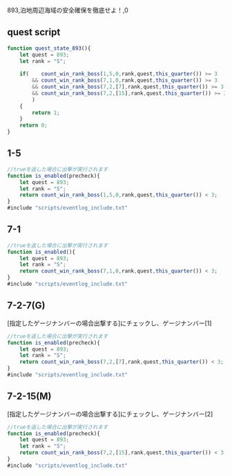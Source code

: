 893,泊地周辺海域の安全確保を徹底せよ！,0

## quest script

``` javascript
function quest_state_893(){
	let quest = 893;
	let rank = "S";
	
	if(    count_win_rank_boss(1,5,0,rank,quest,this_quarter()) >= 3
		&& count_win_rank_boss(7,1,0,rank,quest,this_quarter()) >= 3
		&& count_win_rank_boss(7,2,[7],rank,quest,this_quarter()) >= 3
		&& count_win_rank_boss(7,2,[15],rank,quest,this_quarter()) >= 3
		)
	{
		return 1;
	}
	return 0;
}
```

## 1-5
``` javascript
//trueを返した場合に出撃が実行されます
function is_enabled(precheck){
	let quest = 893;
	let rank = "S";
	return count_win_rank_boss(1,5,0,rank,quest,this_quarter()) < 3;
}
#include "scripts/eventlog_include.txt"
```

## 7-1
``` javascript
//trueを返した場合に出撃が実行されます
function is_enabled(){
	let quest = 893;
	let rank = "S";
	return count_win_rank_boss(7,1,0,rank,quest,this_quarter()) < 3;
}
#include "scripts/eventlog_include.txt"
```

## 7-2-7(G)
[指定したゲージナンバーの場合出撃する]にチェックし、ゲージナンバー[1]
``` javascript
//trueを返した場合に出撃が実行されます
function is_enabled(precheck){
	let quest = 893;
	let rank = "S";
	return count_win_rank_boss(7,2,[7],rank,quest,this_quarter()) < 3;
}
#include "scripts/eventlog_include.txt"
```

## 7-2-15(M)
[指定したゲージナンバーの場合出撃する]にチェックし、ゲージナンバー[2]
``` javascript
//trueを返した場合に出撃が実行されます
function is_enabled(precheck){
	let quest = 893;
	let rank = "S";
	return count_win_rank_boss(7,2,[15],rank,quest,this_quarter()) < 3;
}
#include "scripts/eventlog_include.txt"

```